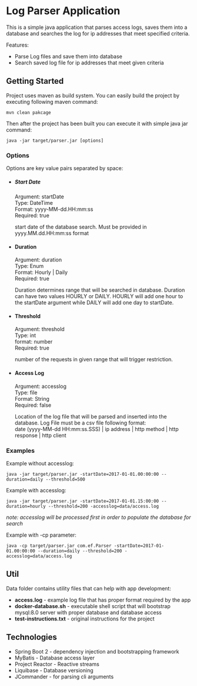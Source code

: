 # Log Parser Application
This is a simple java application that parses access logs, 
saves them into a database and searches the log for ip addresses that
meet specified criteria.

Features:

 - Parse Log files and save them into database
 - Search saved log file for ip addresses that meet given criteria
 
## Getting Started
Project uses maven as build system. 
You can easily build the project by executing following maven command:

```
mvn clean pakcage
```

Then after the project has been built you can execute it with simple java jar command:

```
java -jar target/parser.jar [options]
```

### Options  
Options are key value pairs separated by space:

  - ##### Start Date  
  
    Argument: startDate  
    Type: DateTime  
    Format: yyyy-MM-dd.HH:mm:ss  
    Required: true  
 
    start date of the database search. Must be provided in yyyy.MM.dd.HH:mm:ss format
  
 - #### Duration  
    Argument: duration  
    Type: Enum  
    Format: Hourly | Daily  
    Required: true  
 
    Duration determines range that will be searched in database. Duration can have two values HOURLY or DAILY.
    HOURLY will add one hour to the startDate argument while DAILY will add one day to startDate.
  
 - #### Threshold  
    Argument: threshold  
    Type: int  
    format: number  
    Required: true  
 
    number of the requests in given range that will trigger restriction.
  
 - #### Access Log  
    Argument: accesslog  
    Type: file  
    Format: String  
    Required: false  
 
    Location of the log file that will be parsed and inserted into the database. Log File must be a csv file following format:  
    date (yyyy-MM-dd HH:mm:ss.SSS) | ip address | http method | http response | http client
 
 ### Examples
 
Example without accesslog:

```
java -jar target/parser.jar -startDate=2017-01-01.00:00:00 --duration=daily --threshold=500
```

Example with accesslog:

```
java -jar target/parser.jar -startDate=2017-01-01.15:00:00 --duration=hourly --threshold=200 -accesslog=data/access.log
```

*note: accesslog will be processed first in order to populate the database for search*

Example with -cp parameter:

```
java -cp target/parser.jar com.ef.Parser -startDate=2017-01-01.00:00:00 --duration=daily --threshold=200 -accesslog=data/access.log
```

## Util
Data folder contains utility files that can help with app development:

 - **access.log** - example log file that has proper format required by the app
 - **docker-database.sh** - executable shell script that will bootstrap mysql:8.0 server with proper database and database access
 - **test-instructions.txt** - original instructions for the project

## Technologies
 
 - Spring Boot 2 - dependency injection and bootstrapping framework
 - MyBatis - Database access layer
 - Project Reactor - Reactive streams
 - Liquibase - Database versioning
 - JCommander - for parsing cli arguments
